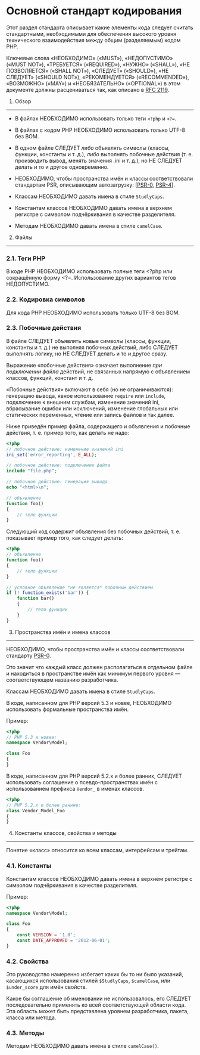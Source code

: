 Основной стандарт кодирования
=============================

Этот раздел стандарта описывает какие элементы кода следует считать
стандартными, необходимыми для обеспечения высокого уровня
технического взаимодействия между общим (разделяемым) кодом PHP.

Ключевые слова «НЕОБХОДИМО» («MUST»), «НЕДОПУСТИМО» («MUST NOT»), «ТРЕБУЕТСЯ»
(«REQUIRED»), «НУЖНО» («SHALL»), «НЕ ПОЗВОЛЯЕТСЯ» («SHALL NOT»), «СЛЕДУЕТ»
(«SHOULD»), «НЕ СЛЕДУЕТ» («SHOULD NOT»), «РЕКОМЕНДУЕТСЯ» («RECOMMENDED»),
«ВОЗМОЖНО» («MAY») и «НЕОБЯЗАТЕЛЬНО» («OPTIONAL»)
в этом документе должны расцениваться так, как описано в [RFC 2119].

[RFC 2119]: http://www.ietf.org/rfc/rfc2119.txt
[PSR-0]: https://github.com/php-fig/fig-standards/blob/master/accepted/PSR-0.md
[PSR-4]: https://github.com/php-fig/fig-standards/blob/master/accepted/PSR-4-autoloader.md


1. Обзор
--------

- В файлах НЕОБХОДИМО использовать только теги `<?php` и `<?=`.

- В файлах с кодом PHP НЕОБХОДИМО использовать только UTF-8 без BOM.

- В одном файле СЛЕДУЕТ *либо* объявлять символы (классы, функции, константы и
  т. д.), *либо* выполнять побочные действия (т. е. производить вывод, менять
  значения .ini и т. д.), но НЕ СЛЕДУЕТ делать и то и другое одновременно.

- НЕОБХОДИМО, чтобы пространства имён и классы соответствовали стандартам PSR,
  описывающим автозагрузку: [[PSR-0], [PSR-4]].

- Классам НЕОБХОДИМО давать имена в стиле `StudlyCaps`.

- Константам классов НЕОБХОДИМО давать имена в верхнем регистре с символом
  подчёркивания в качестве разделителя.

- Методам НЕОБХОДИМО давать имена в стиле `camelCase`.


2. Файлы
--------

### 2.1. Теги PHP

В коде PHP НЕОБХОДИМО использовать полные теги <?php или сокращённую форму <?=.
Использование других вариантов тегов НЕДОПУСТИМО.

### 2.2. Кодировка символов

Для кода PHP НЕОБХОДИМО использовать только UTF-8 без BOM.

### 2.3. Побочные действия

В файле СЛЕДУЕТ объявлять новые символы (классы, функции, константы и
т. д.) не выполняя побочных действий, либо СЛЕДУЕТ выполнять логику, но
НЕ СЛЕДУЕТ делать и то и другое сразу.

Выражение «побочные действия» означает выполнение *при подключении файла*
действий, не связанных напрямую с объявлением классов, функций, констант и т. д.

«Побочные действия» включают в себя (но не ограничиваются): генерацию вывода,
явное использование `require` или `include`, подключение к внешним службам,
изменение значений ini, вбрасывание ошибок или исключений, изменение глобальных
или статических переменных, чтение или запись файлов и так далее.

Ниже приведён пример файла, содержащего и объявления и побочные действия, т. е.
пример того, как делать не надо:


```php
<?php
// побочное действие: изменение значений ini
ini_set('error_reporting', E_ALL);

// побочное действие: подключение файла
include "file.php";

// побочное действие: генерация вывода
echo "<html>\n";

// объявление
function foo()
{
    // тело функции
}
```

Следующий код содержит объявления без побочных действий, т. е. показывает
пример того, как следует делать:

```php
<?php
// объявление
function foo()
{
    // тело функции
}

// условное объявление *не является* побочным действием
if (! function_exists('bar')) {
    function bar()
    {
        // тело функции
    }
}
```


3. Пространства имён и имена классов
------------------------------------

НЕОБХОДИМО, чтобы пространства имён и классы соответствовали стандарту [PSR-0].

Это значит что каждый класс должен располагаться в отдельном файле и находиться
в пространстве имён как минимум первого уровня — соответствующем названию
разработчика.

Классам НЕОБХОДИМО давать имена в стиле `StudlyCaps`.

В коде, написанном для PHP версий 5.3 и новее, НЕОБХОДИМО использовать
формальные пространства имён.

Пример:

```php
<?php
// PHP 5.3 и новее:
namespace Vendor\Model;

class Foo
{
}
```

В коде, написанном для PHP версий 5.2.x и более ранних, СЛЕДУЕТ использовать
соглашение о псевдо-пространствах имён с использованием префикса `Vendor_` в
именах классов.

```php
<?php
// PHP 5.2.x и более ранние:
class Vendor_Model_Foo
{
}
```

4. Константы классов, свойства и методы
---------------------------------------

Понятие «класс» относится ко всем классам, интерфейсам и трейтам.

### 4.1. Константы

Константам классов НЕОБХОДИМО давать имена в верхнем регистре с символом
подчёркивания в качестве разделителя.

Пример:

```php
<?php
namespace Vendor\Model;

class Foo
{
    const VERSION = '1.0';
    const DATE_APPROVED = '2012-06-01';
}
```

### 4.2. Свойства

Это руководство намеренно избегает каких бы то ни было указаний, касающихся
использования стилей `$StudlyCaps`, `$camelCase`, или `$under_score` для имён
свойств.

Какое бы соглашение об именовании не использовалось, его СЛЕДУЕТ последовательно
применять ко всей соответствующей области кода. Эта область может быть
представлена уровнем разработчика, пакета, класса или метода.

### 4.3. Методы

Методам НЕОБХОДИМО давать имена в стиле `camelCase()`.
